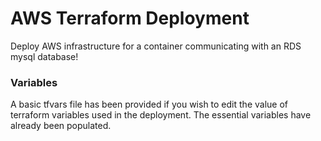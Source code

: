 # AWS Terraform Deployment

Deploy AWS infrastructure for a container communicating with an RDS mysql database!

### Variables

A basic tfvars file has been provided if you wish to edit the value of terraform variables used in the deployment.
The essential variables have already been populated.

